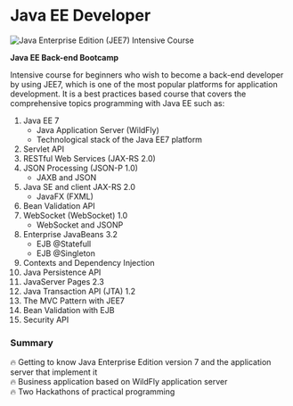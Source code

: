 # Java EE Developer

![Java Enterprise Edition (JEE7) Intensive Course ](https://img.shields.io/badge/Java%20Enterprise%20Edition%20(JEE7)-%20Intensive%20Course%20-orange.svg)

**Java EE Back-end Bootcamp**

Intensive course for beginners who wish to become a back-end developer by using JEE7, which is one of the most popular platforms for application development. It is a best practices based course that covers the comprehensive topics programming with Java EE such as:

1. Java EE 7
   - Java Application Server (WildFly)
   - Technological stack of the Java EE7 platform
2. Servlet API
3. RESTful Web Services (JAX-RS 2.0)
4. JSON Processing (JSON-P 1.0)
   - JAXB and JSON
5. Java SE and client JAX-RS 2.0
   - JavaFX (FXML)
6. Bean Validation API
7. WebSocket (WebSocket) 1.0 
    - WebSocket and JSONP
8. Enterprise JavaBeans 3.2
    - EJB @Statefull
    - EJB @Singleton
9. Contexts and Dependency Injection
10. Java Persistence API
11. JavaServer Pages 2.3    
12. Java Transaction API (JTA) 1.2
13. The MVC Pattern with JEE7 
14. Bean Validation with EJB
15. Security API 

### Summary

 :fire: Getting to know Java Enterprise Edition version 7 and the application server that implement it<br>
 :fire: Business application based on WildFly application server<br>
 :fire: Two Hackathons of practical programming